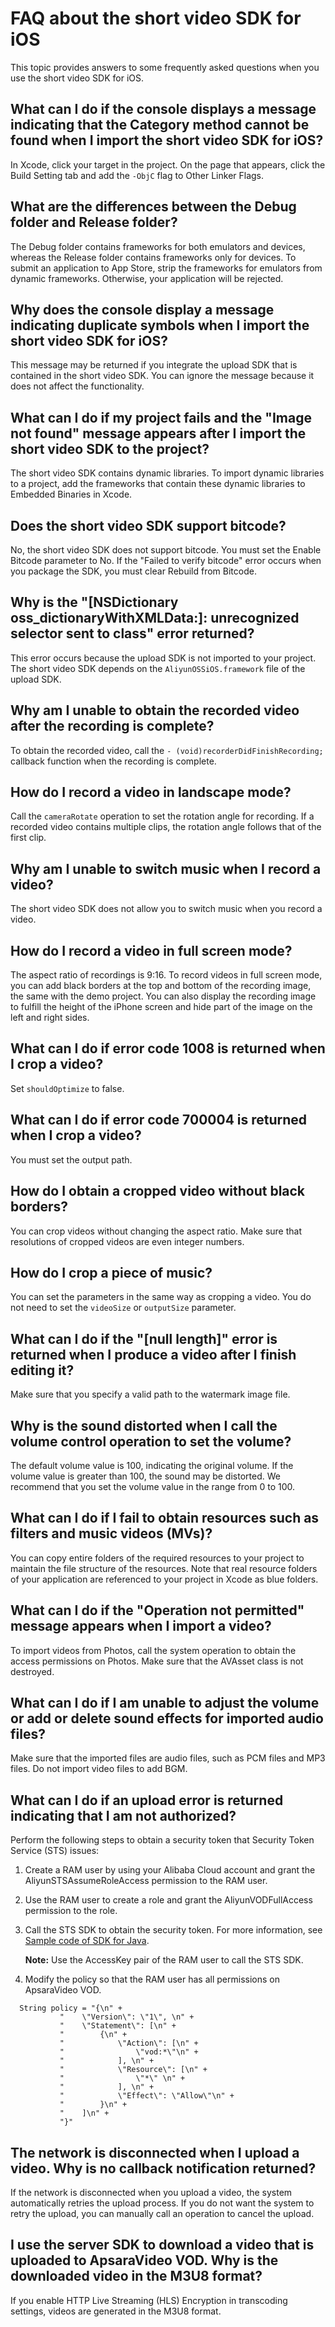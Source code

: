 # FAQ about the short video SDK for iOS

This topic provides answers to some frequently asked questions when you use the short video SDK for iOS.

## What can I do if the console displays a message indicating that the Category method cannot be found when I import the short video SDK for iOS?

In Xcode, click your target in the project. On the page that appears, click the Build Setting tab and add the `-ObjC` flag to Other Linker Flags.

## What are the differences between the Debug folder and Release folder?

The Debug folder contains frameworks for both emulators and devices, whereas the Release folder contains frameworks only for devices. To submit an application to App Store, strip the frameworks for emulators from dynamic frameworks. Otherwise, your application will be rejected.

## Why does the console display a message indicating duplicate symbols when I import the short video SDK for iOS?

This message may be returned if you integrate the upload SDK that is contained in the short video SDK. You can ignore the message because it does not affect the functionality.

## What can I do if my project fails and the "Image not found" message appears after I import the short video SDK to the project?

The short video SDK contains dynamic libraries. To import dynamic libraries to a project, add the frameworks that contain these dynamic libraries to Embedded Binaries in Xcode.

## Does the short video SDK support bitcode?

No, the short video SDK does not support bitcode. You must set the Enable Bitcode parameter to No. If the "Failed to verify bitcode" error occurs when you package the SDK, you must clear Rebuild from Bitcode.

## Why is the "\[NSDictionary oss\_dictionaryWithXMLData:\]: unrecognized selector sent to class" error returned?

This error occurs because the upload SDK is not imported to your project. The short video SDK depends on the `AliyunOSSiOS.framework` file of the upload SDK.

## Why am I unable to obtain the recorded video after the recording is complete?

To obtain the recorded video, call the `- (void)recorderDidFinishRecording;` callback function when the recording is complete.

## How do I record a video in landscape mode?

Call the `cameraRotate` operation to set the rotation angle for recording. If a recorded video contains multiple clips, the rotation angle follows that of the first clip.

## Why am I unable to switch music when I record a video?

The short video SDK does not allow you to switch music when you record a video.

## How do I record a video in full screen mode?

The aspect ratio of recordings is 9:16. To record videos in full screen mode, you can add black borders at the top and bottom of the recording image, the same with the demo project. You can also display the recording image to fulfill the height of the iPhone screen and hide part of the image on the left and right sides.

## What can I do if error code 1008 is returned when I crop a video?

Set `shouldOptimize` to false.

## What can I do if error code 700004 is returned when I crop a video?

You must set the output path.

## How do I obtain a cropped video without black borders?

You can crop videos without changing the aspect ratio. Make sure that resolutions of cropped videos are even integer numbers.

## How do I crop a piece of music?

You can set the parameters in the same way as cropping a video. You do not need to set the `videoSize` or `outputSize` parameter.

## What can I do if the "\[null length\]" error is returned when I produce a video after I finish editing it?

Make sure that you specify a valid path to the watermark image file.

## Why is the sound distorted when I call the volume control operation to set the volume?

The default volume value is 100, indicating the original volume. If the volume value is greater than 100, the sound may be distorted. We recommend that you set the volume value in the range from 0 to 100.

## What can I do if I fail to obtain resources such as filters and music videos \(MVs\)?

You can copy entire folders of the required resources to your project to maintain the file structure of the resources. Note that real resource folders of your application are referenced to your project in Xcode as blue folders.

## What can I do if the "Operation not permitted" message appears when I import a video?

To import videos from Photos, call the system operation to obtain the access permissions on Photos. Make sure that the AVAsset class is not destroyed.

## What can I do if I am unable to adjust the volume or add or delete sound effects for imported audio files?

Make sure that the imported files are audio files, such as PCM files and MP3 files. Do not import video files to add BGM.

## What can I do if an upload error is returned indicating that I am not authorized?

Perform the following steps to obtain a security token that Security Token Service \(STS\) issues:

1.  Create a RAM user by using your Alibaba Cloud account and grant the AliyunSTSAssumeRoleAccess permission to the RAM user.
2.  Use the RAM user to create a role and grant the AliyunVODFullAccess permission to the role.
3.  Call the STS SDK to obtain the security token. For more information, see [Sample code of SDK for Java](https://help.aliyun.com/document_detail/28788.html).

    **Note:** Use the AccessKey pair of the RAM user to call the STS SDK.

4.  Modify the policy so that the RAM user has all permissions on ApsaraVideo VOD.

```
  String policy = "{\n" +
           "    \"Version\": \"1\", \n" +                
           "    \"Statement\": [\n" +                
           "        {\n" +                
           "            \"Action\": [\n" +                
           "                \"vod:*\"\n" +                
           "            ], \n" +                
           "            \"Resource\": [\n" +                
           "                \"*\" \n" +                
           "            ], \n" +                
           "            \"Effect\": \"Allow\"\n" +                
           "        }\n" +                
           "    ]\n" +                
           "}"
```

## The network is disconnected when I upload a video. Why is no callback notification returned?

If the network is disconnected when you upload a video, the system automatically retries the upload process. If you do not want the system to retry the upload, you can manually call an operation to cancel the upload.

## I use the server SDK to download a video that is uploaded to ApsaraVideo VOD. Why is the downloaded video in the M3U8 format?

If you enable HTTP Live Streaming \(HLS\) Encryption in transcoding settings, videos are generated in the M3U8 format.


